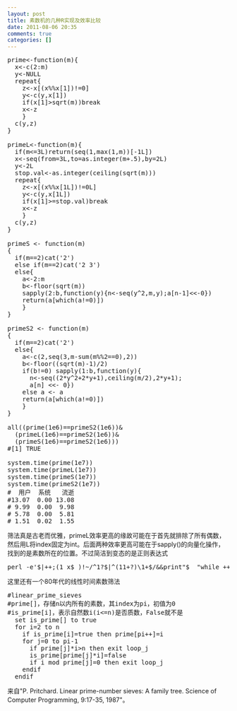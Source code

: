 ```yaml
---
layout: post
title: 素数机的几种R实现及效率比较
date: 2011-08-06 20:35
comments: true
categories: []
---
```

<pre class="brush: r; gutter: true">prime&lt;-function(m){
  x&lt;-c(2:m)
  y&lt;-NULL
  repeat{
    z&lt;-x[(x%%x[1])!=0]
    y&lt;-c(y,x[1])
    if(x[1]&gt;sqrt(m))break
    x&lt;-z
    }
  c(y,z)
}

primeL&lt;-function(m){
  if(m&lt;=3L)return(seq(1,max(1,m))[-1L])
  x&lt;-seq(from=3L,to=as.integer(m+.5),by=2L)
  y&lt;-2L
  stop.val&lt;-as.integer(ceiling(sqrt(m)))
  repeat{
    z&lt;-x[(x%%x[1L])!=0L]
    y&lt;-c(y,x[1L])
    if(x[1]&gt;=stop.val)break
    x&lt;-z
    }
  c(y,z)
}

primeS &lt;- function(m)
{
  if(m==2)cat(&#039;2&#039;)
  else if(m==2)cat(&#039;2 3&#039;)
  else{
    a&lt;-2:m
    b&lt;-floor(sqrt(m))
    sapply(2:b,function(y){n&lt;-seq(y^2,m,y);a[n-1]&lt;&lt;-0})
    return(a[which(a!=0)])
    }
}

primeS2 &lt;- function(m)
{
  if(m==2)cat(&#039;2&#039;)
  else{
    a&lt;-c(2,seq(3,m-sum(m%%2==0),2))
    b&lt;-floor((sqrt(m)-1)/2)
    if(b!=0) sapply(1:b,function(y){
      n&lt;-seq((2*y^2+2*y+1),ceiling(m/2),2*y+1);
      a[n] &lt;&lt;- 0})
    else a &lt;- a
    return(a[which(a!=0)])
    }
}

all((prime(1e6)==primeS2(1e6))&amp;
  (primeL(1e6)==primeS2(1e6))&amp;
  (primeS(1e6)==primeS2(1e6)))
#[1] TRUE

system.time(prime(1e7))
system.time(primeL(1e7))
system.time(primeS(1e7))
system.time(primeS2(1e7))
#  用户  系统   流逝
#13.07  0.00 13.08
# 9.99  0.00  9.98
# 5.78  0.00  5.81
# 1.51  0.02  1.55</pre>
筛法真是古老而优雅，primeL效率更高的缘故可能在于首先就排除了所有偶数，然后用L将index固定为int。后面两种效率更高可能在于sapply()的向量化操作，找到的是素数所在的位置。不过简洁到变态的是正则表达式
<pre class="brush: r; gutter: true">perl -e&#039;$|++;(1 x$_)!~/^1?$|^(11+?)\1+$/&amp;&amp;print&quot;$_ &quot;while ++$_&#039;</pre>
这里还有一个80年代的线性时间素数筛法
<pre class="brush: r; gutter: true">#linear_prime_sieves
#prime[]，存储n以内所有的素数，其index为pi，初值为0
#is_prime[i]，表示自然数i(i&lt;=n)是否质数，False就不是
  set is_prime[] to true
  for i=2 to n
    if is_prime[i]=true then prime[pi++]=i
    for j=0 to pi-1
      if prime[j]*i&gt;n then exit loop_j
      is_prime[prime[j]*i]=false
      if i mod prime[j]=0 then exit loop_j
    endif
  endif</pre>
来自"P. Pritchard. Linear prime-number sieves: A family tree. Science of Computer Programming, 9:17-35, 1987"。

